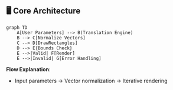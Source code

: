 ## 🖥️ Core Architecture
```mermaid
graph TD
    A[User Parameters] --> B(Translation Engine)
    B --> C[Normalize Vectors]
    C --> D[DrawRectangles]
    D --> E{Bounds Check}
    E -->|Valid| F[Render]
    E -->|Invalid| G[Error Handling]
```
**Flow Explanation**:  
- Input parameters → Vector normalization → Iterative rendering
